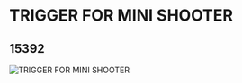# TRIGGER FOR MINI SHOOTER
## 15392
![TRIGGER FOR MINI SHOOTER](https://lc-www-live-s.legocdn.com/media/bricks/5/2/6051334.jpg)